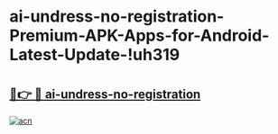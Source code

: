 # ai-undress-no-registration-Premium-APK-Apps-for-Android-Latest-Update-!uh319

# <h2><a href="https://7cctuk.esa.edu.pl?title=ai-undress-no-registration&ref=uh319">🔗👉 🔴 ai-undress-no-registration</a></h2>

[![acn](https://github.com/user-attachments/assets/0f9c940e-d8b0-45ae-aac7-cd30a18b3e1c)](https://7cctuk.esa.edu.pl?title=ai-undress-no-registration&ref=uh319)

